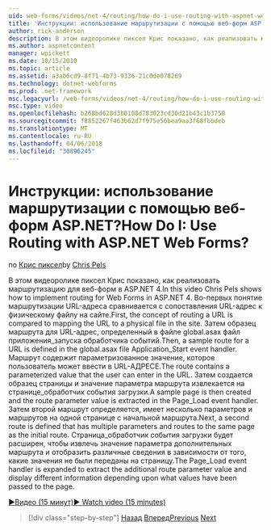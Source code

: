 ```yaml
---
uid: web-forms/videos/net-4/routing/how-do-i-use-routing-with-aspnet-web-forms
title: 'Инструкции: использование маршрутизации с помощью веб-форм ASP.NET? | Документы Майкрософт'
author: rick-anderson
description: В этом видеоролике пиксел Крис показано, как реализовать маршрутизацию для веб-форм в ASP.NET 4. Во-первых понятие маршрутизации URL-адреса сравнивается сопоставлении URL-адрес p...
ms.author: aspnetcontent
manager: wpickett
ms.date: 10/15/2010
ms.topic: article
ms.assetid: a3ab6cd9-8f71-4b73-9336-21c0de078269
ms.technology: dotnet-webforms
ms.prod: .net-framework
msc.legacyurl: /web-forms/videos/net-4/routing/how-do-i-use-routing-with-aspnet-web-forms
msc.type: video
ms.openlocfilehash: b268bd628d3b0108d783023cd30d21b43c1b3758
ms.sourcegitcommit: f8852267f463b62d7f975e56bea9aa3f68fbbdeb
ms.translationtype: MT
ms.contentlocale: ru-RU
ms.lasthandoff: 04/06/2018
ms.locfileid: "30896245"
---
```

<a name="how-do-i-use-routing-with-aspnet-web-forms"></a><span data-ttu-id="c5ce1-105">Инструкции: использование маршрутизации с помощью веб-форм ASP.NET?</span><span class="sxs-lookup"><span data-stu-id="c5ce1-105">How Do I: Use Routing with ASP.NET Web Forms?</span></span>
====================
<span data-ttu-id="c5ce1-106">по [Крис пиксел](https://twitter.com/chrispels)</span><span class="sxs-lookup"><span data-stu-id="c5ce1-106">by [Chris Pels](https://twitter.com/chrispels)</span></span>

<span data-ttu-id="c5ce1-107">В этом видеоролике пиксел Крис показано, как реализовать маршрутизацию для веб-форм в ASP.NET 4.</span><span class="sxs-lookup"><span data-stu-id="c5ce1-107">In this video Chris Pels shows how to implement routing for Web Forms in ASP.NET 4.</span></span> <span data-ttu-id="c5ce1-108">Во-первых понятие маршрутизации URL-адреса сравнивается с сопоставления URL-адрес к физическому файлу на сайте.</span><span class="sxs-lookup"><span data-stu-id="c5ce1-108">First, the concept of routing a URL is compared to mapping the URL to a physical file in the site.</span></span> <span data-ttu-id="c5ce1-109">Затем образец маршрута для URL-адрес, определенный в файле global.asax файл приложения\_запуска обработчика событий.</span><span class="sxs-lookup"><span data-stu-id="c5ce1-109">Then, a sample route for a URL is defined in the global.asax file Application\_Start event handler.</span></span> <span data-ttu-id="c5ce1-110">Маршрут содержит параметризованное значение, которое пользователь может ввести в URL-АДРЕСЕ.</span><span class="sxs-lookup"><span data-stu-id="c5ce1-110">The route contains a parameterized value that the user can enter in the URL.</span></span> <span data-ttu-id="c5ce1-111">Затем создается образец страницы и значение параметра маршрута извлекается на странице\_обработчик события загрузки.</span><span class="sxs-lookup"><span data-stu-id="c5ce1-111">A sample page is then created and the route parameter value is extracted in the Page\_Load event handler.</span></span> <span data-ttu-id="c5ce1-112">Затем второй маршрут определяется, имеет несколько параметров и маршрутов на одной странице с начальной маршрута.</span><span class="sxs-lookup"><span data-stu-id="c5ce1-112">Next, a second route is defined that has multiple parameters and routes to the same page as the initial route.</span></span> <span data-ttu-id="c5ce1-113">Страница\_обработчик события загрузки будет расширен, чтобы извлечь значение параметра дополнительных маршрута и отобразить различные сведения в зависимости от того, какие значения не были переданы на страницу.</span><span class="sxs-lookup"><span data-stu-id="c5ce1-113">The Page\_Load event handler is expanded to extract the additional route parameter value and display different information depending upon what values have been passed to the page.</span></span>

[<span data-ttu-id="c5ce1-114">&#9654;Видео (15 минут)</span><span class="sxs-lookup"><span data-stu-id="c5ce1-114">&#9654; Watch video (15 minutes)</span></span>](https://channel9.msdn.com/Blogs/ASP-NET-Site-Videos/how-do-i-use-routing-with-aspnet-web-forms)

> [!div class="step-by-step"]
> <span data-ttu-id="c5ce1-115">[Назад](aspnet-4-quick-hit-outbound-webforms-routing.md)
> [Вперед](how-do-i-work-with-urls-in-aspnet-routing.md)</span><span class="sxs-lookup"><span data-stu-id="c5ce1-115">[Previous](aspnet-4-quick-hit-outbound-webforms-routing.md)
[Next](how-do-i-work-with-urls-in-aspnet-routing.md)</span></span>
